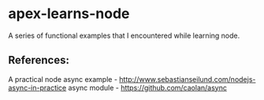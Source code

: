 apex-learns-node
================

A series of functional examples that I encountered while learning node.


References:
----------
A practical node async example - http://www.sebastianseilund.com/nodejs-async-in-practice
async module - https://github.com/caolan/async
